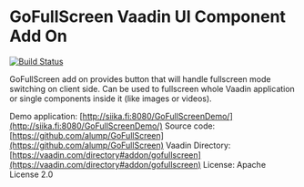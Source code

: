 GoFullScreen Vaadin UI Component Add On
=======================================

[![Build Status](http://siika.fi:8888/jenkins/job/GoFullScreen%20(Vaadin)/badge/icon)](http://siika.fi:8888/jenkins/job/GoFullScreen%20(Vaadin)/)

GoFullScreen add on provides button that will handle fullscreen mode switching
on client side. Can be used to fullscreen whole Vaadin application or single
components inside it (like images or videos).

Demo application: [http://siika.fi:8080/GoFullScreenDemo/](http://siika.fi:8080/GoFullScreenDemo/)
Source code: [https://github.com/alump/GoFullScreen](https://github.com/alump/GoFullScreen)
Vaadin Directory: [https://vaadin.com/directory#addon/gofullscreen](https://vaadin.com/directory#addon/gofullscreen)
License: Apache License 2.0